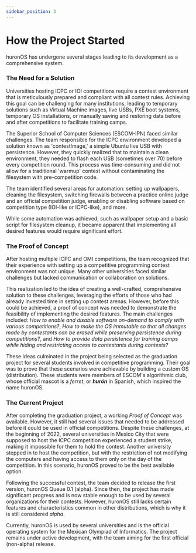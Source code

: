 ```yaml
---
sidebar_position: 3
---
```


# How the Project Started

huronOS has undergone several stages leading to its development as a comprehensive system.

### The Need for a Solution
Universities hosting ICPC or IOI competitions require a contest environment that is meticulously prepared and compliant with all contest rules. Achieving this goal can be challenging for many institutions, leading to temporary solutions such as Virtual Machine images, live USBs, PXE boot systems, temporary OS installations, or manually saving and restoring data before and after competitions to facilitate training camps.

The Superior School of Computer Sciences (ESCOM-IPN) faced similar challenges. The team responsible for the ICPC environment developed a solution known as 'contestImage,' a simple Ubuntu live USB with persistence. However, they quickly realized that to maintain a clean environment, they needed to flash each USB (sometimes over 70) before every competition round. This process was time-consuming and did not allow for a traditional 'warmup' contest without contaminating the filesystem with pre-competition code.

The team identified several areas for automation: setting up wallpapers, cleaning the filesystem, switching firewalls between a practice online judge and an official competition judge, enabling or disabling software based on competition type (IOI-like or ICPC-like), and more.

While some automation was achieved, such as wallpaper setup and a basic script for filesystem cleanup, it became apparent that implementing all desired features would require significant effort.

### The Proof of Concept
After hosting multiple ICPC and OMI competitions, the team recognized that their experience with setting up a competitive programming contest environment was not unique. Many other universities faced similar challenges but lacked communication or collaboration on solutions.

This realization led to the idea of creating a well-crafted, comprehensive solution to these challenges, leveraging the efforts of those who had already invested time in setting up contest arenas. However, before this could be achieved, a proof of concept was needed to demonstrate the feasibility of implementing the desired features. The main challenges included: *How to enable and disable software on-demand to comply with various competitions?*, *How to make the OS immutable so that all changes made by contestants can be erased while preserving persistence during competitions?*, and *How to provide data persistence for training camps while hiding and restricting access to contestants during contests?*

These ideas culminated in the project being selected as the graduation project for several students involved in competitive programming. Their goal was to prove that these scenarios were achievable by building a custom OS (distribution). These students were members of ESCOM's algorithmic club, whose official mascot is a *ferret*, or ***hurón*** in Spanish, which inspired the name huronOS.

### The Current Project
After completing the graduation project, a working *Proof of Concept* was available. However, it still had several issues that needed to be addressed before it could be used in official competitions. Despite these challenges, at the beginning of 2022, several universities in Mexico City that were supposed to host the ICPC competition experienced a student strike, making it impossible for them to hold the contest. Another university stepped in to host the competition, but with the restriction of not modifying the computers and having access to them only on the day of the competition. In this scenario, huronOS proved to be the best available option.

Following the successful contest, the team decided to release the first version, huronOS Queue 0.1 (alpha). Since then, the project has made significant progress and is now stable enough to be used by several organizations for their contests. However, huronOS still lacks certain features and characteristics common in other distributions, which is why it is still considered *alpha*.

Currently, huronOS is used by several universities and is the official operating system for the Mexican Olympiad of Informatics. The project remains under active development, with the team aiming for the first official (non-alpha) release.
